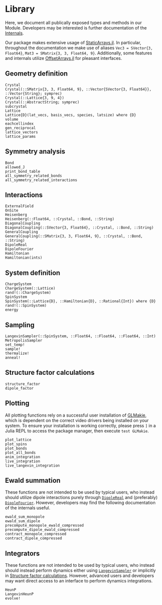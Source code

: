 # Library

Here, we document all publically exposed types and methods in our Module. Developers may be interested is further documentation of the [Internals](@ref).

Our package makes extensive usage of [StaticArrays.jl](https://github.com/JuliaArrays/StaticArrays.jl). In particular, throughout the documentation we make use of aliases `Vec3 = SVector{3, Float64}`, `Mat3 = SMatrix{3, 3, Float64, 9}`. Additionally, some features and internals utilize [OffsetArrays.jl](https://github.com/JuliaArrays/OffsetArrays.jl) for pleasant interfaces.

## Geometry definition

```@docs
Crystal
Crystal(::SMatrix{3, 3, Float64, 9}, ::Vector{SVector{3, Float64}}, ::Vector{String}; symprec)
Crystal(::Lattice{3, 9, 4})
Crystal(::AbstractString; symprec)
subcrystal
Lattice
Lattice{D}(lat_vecs, basis_vecs, species, latsize) where {D}
volume
eachcellindex
gen_reciprocal
lattice_vectors
lattice_params
```

## Symmetry analysis

```@docs
Bond
allowed_J
print_bond_table
all_symmetry_related_bonds
all_symmetry_related_interactions
```

## Interactions

```@docs
ExternalField
OnSite
Heisenberg
Heisenberg(::Float64, ::Crystal, ::Bond, ::String)
DiagonalCoupling
DiagonalCoupling(::SVector{3, Float64}, ::Crystal, ::Bond, ::String)
GeneralCoupling
GeneralCoupling(::SMatrix{3, 3, Float64, 9}, ::Crystal, ::Bond, ::String)
DipoleReal
DipoleFourier
Hamiltonian
Hamiltonian(ints)
```

## System definition

```@docs
ChargeSystem
ChargeSystem(::Lattice)
rand!(::ChargeSystem)
SpinSystem
SpinSystem(::Lattice{D}, ::Hamiltonian{D}, ::Rational{Int}) where {D}
rand!(::SpinSystem)
energy
```

## Sampling

```@docs
LangevinSampler(::SpinSystem, ::Float64, ::Float64, ::Float64, ::Int)
MetropolisSampler
set_temp!
sample!
thermalize!
anneal!
```

## Structure factor calculations

```@docs
structure_factor
dipole_factor
```

## Plotting

All plotting functions rely on a successful user installation of [GLMakie](https://github.com/JuliaPlots/Makie.jl/tree/master/GLMakie), which is dependent on the correct video drivers being installed on your system. To ensure your installation is working correctly, please press `]` in a Julia REPL to access the package manager, then execute `test GLMakie`.

```@docs
plot_lattice
plot_spins
plot_bonds
plot_all_bonds
anim_integration
live_integration
live_langevin_integration
```

## Ewald summation

These functions are not intended to be used by typical users, who instead should utilize dipole interactions purely through [`DipoleReal`](@ref) and (preferably) [`DipoleFourier`](@ref). However, developers may find the following documentation of the internals useful.

```@docs
ewald_sum_monopole
ewald_sum_dipole
precompute_monopole_ewald_compressed
precompute_dipole_ewald_compressed
contract_monopole_compressed
contract_dipole_compressed
```

## Integrators

These functions are not intended to be used by typical users, who instead
should instead perform dynamics either using [`LangevinSampler`](@ref) or implicitly in [Structure factor calculations](@ref). However, advanced users and developers may want direct access to an interface to perform dynamics
integrations.

```@docs
HeunP
LangevinHeunP
evolve!
```